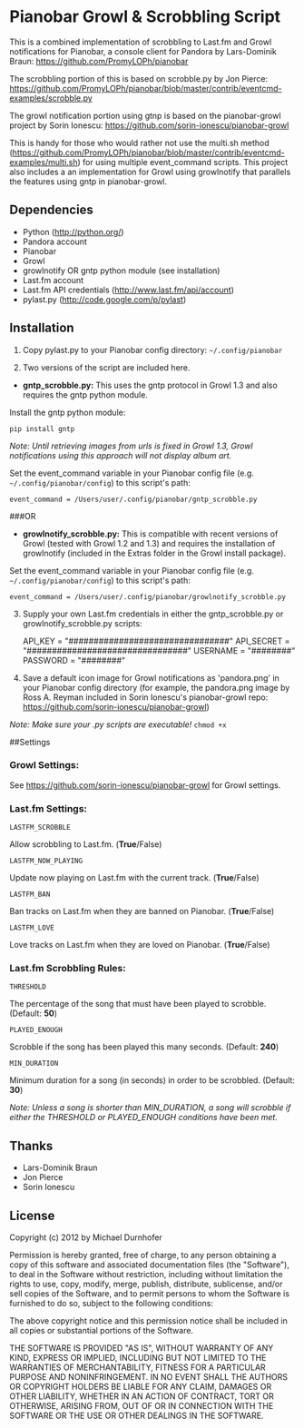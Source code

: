 # Pianobar Growl & Scrobbling Script

This is a combined implementation of scrobbling to Last.fm and Growl notifications for Pianobar,
a console client for Pandora by Lars-Dominik Braun:
https://github.com/PromyLOPh/pianobar

The scrobbling portion of this is based on scrobble.py by Jon Pierce:
https://github.com/PromyLOPh/pianobar/blob/master/contrib/eventcmd-examples/scrobble.py

The growl notification portion using gtnp is based on the pianobar-growl project by Sorin Ionescu:
https://github.com/sorin-ionescu/pianobar-growl

This is handy for those who would rather not use the multi.sh method 
(https://github.com/PromyLOPh/pianobar/blob/master/contrib/eventcmd-examples/multi.sh)
for using multiple event_command scripts. This project also includes a an implementation for Growl
using growlnotify that parallels the features using gntp in pianobar-growl.

## Dependencies

- Python (http://python.org/)
- Pandora account
- Pianobar
- Growl
- growlnotify OR gntp python module (see installation)
- Last.fm account
- Last.fm API credentials (http://www.last.fm/api/account)
- pylast.py (http://code.google.com/p/pylast)

## Installation

1) Copy pylast.py to your Pianobar config directory:
`~/.config/pianobar`

2) Two versions of the script are included here.

- **gntp_scrobble.py:**
This uses the gntp protocol in Growl 1.3 and also requires the gntp python module.

Install the gntp python module:

    pip install gntp

*Note: Until retrieving images from urls is fixed in Growl 1.3, Growl notifications using this approach
will not display album art.*

Set the event_command variable in your Pianobar config file (e.g. `~/.config/pianobar/config`) to this
script's path:

    event_command = /Users/user/.config/pianobar/gntp_scrobble.py

###OR

- **growlnotify_scrobble.py:**
This is compatible with recent versions of Growl (tested with Growl 1.2 
and 1.3) and requires the installation of growlnotify (included in the Extras folder in the Growl
install package).

Set the event_command variable in your Pianobar config file (e.g. `~/.config/pianobar/config`) to this
script's path:

    event_command = /Users/user/.config/pianobar/growlnotify_scrobble.py

3) Supply your own Last.fm credentials in either the gntp_scrobble.py or growlnotify_scrobble.py scripts:

    API_KEY = "################################"
    API_SECRET = "################################"
    USERNAME = "########"
    PASSWORD = "########"

4) Save a default icon image for Growl notifications as 'pandora.png' in your Pianobar config directory
(for example, the pandora.png image by Ross A. Reyman included in Sorin Ionescu's pianobar-growl repo:
https://github.com/sorin-ionescu/pianobar-growl)

*Note: Make sure your .py scripts are executable!* `chmod +x`

##Settings

### Growl Settings:
See https://github.com/sorin-ionescu/pianobar-growl for Growl settings.

### Last.fm Settings:
`LASTFM_SCROBBLE`

Allow scrobbling to Last.fm. (**True**/False)

`LASTFM_NOW_PLAYING`

Update now playing on Last.fm with the current track. (**True**/False)

`LASTFM_BAN`

Ban tracks on Last.fm when they are banned on Pianobar. (**True**/False)

`LASTFM_LOVE`

Love tracks on Last.fm when they are loved on Pianobar. (**True**/False)

### Last.fm Scrobbling Rules:
`THRESHOLD`

The percentage of the song that must have been played to scrobble. (Default: **50**)

`PLAYED_ENOUGH`

Scrobble if the song has been played this many seconds. (Default: **240**)

`MIN_DURATION`

Minimum duration for a song (in seconds) in order to be scrobbled. (Default: **30**)

*Note: Unless a song is shorter than MIN_DURATION, a song will scrobble if either the THRESHOLD or PLAYED_ENOUGH 
conditions have been met.*

## Thanks

- Lars-Dominik Braun
- Jon Pierce
- Sorin Ionescu

## License

Copyright (c) 2012 by Michael Durnhofer

Permission is hereby granted, free of charge, to any person obtaining a copy
of this software and associated documentation files (the "Software"), to deal
in the Software without restriction, including without limitation the rights
to use, copy, modify, merge, publish, distribute, sublicense, and/or sell
copies of the Software, and to permit persons to whom the Software is
furnished to do so, subject to the following conditions:

The above copyright notice and this permission notice shall be included in
all copies or substantial portions of the Software.

THE SOFTWARE IS PROVIDED "AS IS", WITHOUT WARRANTY OF ANY KIND, EXPRESS OR
IMPLIED, INCLUDING BUT NOT LIMITED TO THE WARRANTIES OF MERCHANTABILITY,
FITNESS FOR A PARTICULAR PURPOSE AND NONINFRINGEMENT. IN NO EVENT SHALL THE
AUTHORS OR COPYRIGHT HOLDERS BE LIABLE FOR ANY CLAIM, DAMAGES OR OTHER
LIABILITY, WHETHER IN AN ACTION OF CONTRACT, TORT OR OTHERWISE, ARISING FROM,
OUT OF OR IN CONNECTION WITH THE SOFTWARE OR THE USE OR OTHER DEALINGS IN
THE SOFTWARE.
